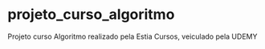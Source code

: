 # projeto_curso_algoritmo
Projeto curso Algoritmo realizado pela Estia Cursos, veiculado pela UDEMY
